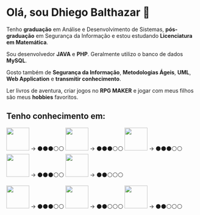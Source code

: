 # Olá, sou Dhiego Balthazar 🤘

Tenho **graduação** em Análise e Desenvolvimento de Sistemas, **pós-graduação** em Segurança da Informação e estou estudando **Licenciatura em Matemática**.

Sou desenvolvedor **JAVA** e **PHP**. Geralmente utilizo o banco de dados **MySQL**.

Gosto também de **Segurança da Informação**, **Metodologias Ágeis**, **UML**, **Web Application** e **transmitir conhecimento**.

Ler livros de aventura, criar jogos no **RPG MAKER** e jogar com meus filhos são meus **hobbies** favoritos.

## Tenho conhecimento em:

<img src="https://cdn.jsdelivr.net/gh/devicons/devicon/icons/java/java-original-wordmark.svg" width="60" height="60"/> -> ⚫⚫⚫⚪⚪
<img src="https://cdn.jsdelivr.net/gh/devicons/devicon/icons/php/php-original.svg" width="60" height="60"/> -> ⚫⚫⚫⚪⚪
<img src="https://cdn.jsdelivr.net/gh/devicons/devicon/icons/mysql/mysql-original-wordmark.svg" width="60" height="60" /> -> ⚫⚫⚫⚪⚪
<img src="https://cdn.jsdelivr.net/gh/devicons/devicon/icons/html5/html5-original-wordmark.svg" width="60" height="60"/> -> ⚫⚫⚫⚪⚪
<img src="https://cdn.jsdelivr.net/gh/devicons/devicon/icons/css3/css3-original-wordmark.svg" width="60" height="60"/> -> ⚫⚫⚪⚪⚪

<img src="https://cdn.jsdelivr.net/gh/devicons/devicon/icons/codeigniter/codeigniter-plain-wordmark.svg" width="60" height="60"/> -> ⚫⚫⚫⚪⚪
<img src="https://cdn.jsdelivr.net/gh/devicons/devicon/icons/composer/composer-original.svg" width="60" height="60"/> -> ⚫⚫⚪⚪⚪
<img src="https://cdn.jsdelivr.net/gh/devicons/devicon/icons/git/git-original.svg" width="60" height="60"/> -> ⚫⚫⚪⚪⚪

